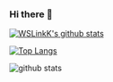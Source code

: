 ### Hi there 👋

[![WSLinkK's github stats](https://github-readme-stats.vercel.app/api?username=WSLinkK&count_private=true&show_icons=true)](https://github.com/WSLinkK)

[![Top Langs](https://github-readme-stats.vercel.app/api/top-langs/?username=WSLinkK&hide=php)](https://github.com/WSLinkK)

<picture decoding="async" loading="lazy">
  <source media="(prefers-color-scheme: light)" srcset="https://pixel-profile.vercel.app/api/github-stats?username=WSLinkK&screen_effect=false&background=linear-gradient(to%20bottom%20right%2C%20%2374dcc4%2C%20%234597e9)">
  <source media="(prefers-color-scheme: dark)" srcset="https://pixel-profile.vercel.app/api/github-stats?username=WSLinkK&screen_effect=true&background=linear-gradient(to%20bottom%20right%2C%20%235580eb%2C%20%232aeeff)">
  <img alt="github stats" src="https://pixel-profile.vercel.app/api/github-stats?username=WSLinkK&screen_effect=false&background=linear-gradient(to%20bottom%20right%2C%20%2374dcc4%2C%20%234597e9)">
</picture>
